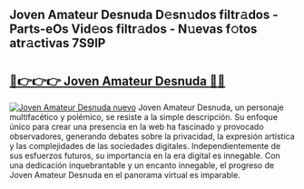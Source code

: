 ## Joven Amateur Desnuda D𝚎sn𝚞dos filtr𝚊dos - Parts-eOs Vid𝚎os filtr𝚊dos - N𝚞evas f𝚘tos atr𝚊ctivas 7S9lP

# <h2><a href="http://mb0xyfq.tromn.icu/?c=Joven+Amateur+Desnuda">🔗👉👉👉 Joven Amateur Desnuda 🔗🔗</a></h2>

[![Joven Amateur Desnuda nuevo](https://i.imgur.com/pEAQMta.gif)](http://mb0xyfq.tromn.icu/?c=Joven+Amateur+Desnuda)
Joven Amateur Desnuda, un personaje multifacético y polémico, se resiste a la simple descripción. Su enfoque único para crear una presencia en la web ha fascinado y provocado observadores, generando debates sobre la privacidad, la expresión artística y las complejidades de las sociedades digitales. Independientemente de sus esfuerzos futuros, su importancia en la era digital es innegable. Con una dedicación inquebrantable y un encanto innegable, el progreso de Joven Amateur Desnuda en el panorama virtual es imparable.
